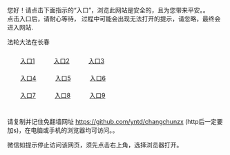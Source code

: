 您好！请点击下面指示的“入口”，浏览此网站是安全的，且为您带来平安。。 <br/>
点击入口后，请耐心等待， 过程中可能会出现无法打开的提示，请忽略，最终会进入网站. </br>

法轮大法在长春<br/>
<div style="padding:10px"><a style="margin:20px" target="_blank" href="https://drxf2cmqzr2om.cloudfront.net/2Qpsp?ctbenw" id="ccLink1" rel="nofollow">入口1</a> <a target="_blank" style="margin:20px" href="https://d2ah3j6gioo6pg.cloudfront.net/2Qpsp?bgvloh" id="ccLink2" rel="nofollow">入口2</a> <a style="margin:20px" target="_blank" href="https://d2sc0h0qf3n7k2.cloudfront.net/2Qpsp?kjalfpt" id="ccLink3" rel="nofollow">入口3</a></div>

<div style="padding:10px" ><a style="margin:20px" target="_blank" href="https://drxf2cmqzr2om.cloudfront.net/2Qpsp?ctbenw" id="ccLink4" rel="nofollow">入口4</a> <a style="margin:20px" href="https://d2ah3j6gioo6pg.cloudfront.net/2Qpsp?bgvloh" target="_blank" id="ccLink5" rel="nofollow">入口5</a> <a style="margin:20px" href="https://d2sc0h0qf3n7k2.cloudfront.net/2Qpsp?kjalfpt" target="_blank" id="ccLink6" rel="nofollow">入口6</a></div>

<div style="padding:10px"><a style="margin:20px" target="_blank" href="https://drxf2cmqzr2om.cloudfront.net/2Qpsp?ctbenw" id="ccLink7" rel="nofollow">入口7</a> <a style="margin:20px" href="https://d2ah3j6gioo6pg.cloudfront.net/2Qpsp?bgvloh" target="_blank" id="ccLink8" rel="nofollow">入口8</a> <a style="margin:20px" target="_blank" href="https://d2sc0h0qf3n7k2.cloudfront.net/2Qpsp?kjalfpt" id="ccLink9" rel="nofollow">入口9</a></div>

<br/>



请复制并记住免翻墙网址 https://github.com/yntd/changchunzx (http后一定要加s)，在电脑或手机的浏览器均可访问。。<br/>

微信如提示停止访问该网页，须先点击右上角，选择浏览器打开。
